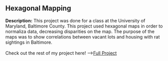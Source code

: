 ## Hexagonal Mapping 
**Description:** This project was done for a class at the University of Maryland, Baltimore County. This project used hexagonal maps in order to normaliza data, decreasing disparities on the map. The purpose of the maps was to show correlations between vacant lots and housing with rat sightings in Baltimore.
<br>
<br>
Check out the rest of my project here! --><a href="/pdf/lab5part1a-merged.pdf">Full Project</a> 

